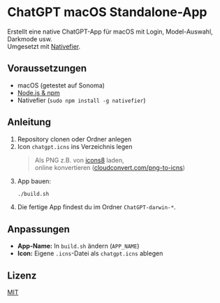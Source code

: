 # ChatGPT macOS Standalone-App

Erstellt eine native ChatGPT-App für macOS mit Login, Model-Auswahl, Darkmode usw.  
Umgesetzt mit [Nativefier](https://github.com/nativefier/nativefier).

## Voraussetzungen

- macOS (getestet auf Sonoma)
- [Node.js & npm](https://nodejs.org/)
- Nativefier (`sudo npm install -g nativefier`)

## Anleitung

1. Repository clonen oder Ordner anlegen
2. Icon `chatgpt.icns` ins Verzeichnis legen  
   > Als PNG z.B. von [icons8](https://icons8.com/icon/AZOZNnY73haj/chatgpt) laden,  
   > online konvertieren ([cloudconvert.com/png-to-icns](https://cloudconvert.com/png-to-icns))
3. App bauen:
   ```sh
   ./build.sh
   ```
4. Die fertige App findest du im Ordner `ChatGPT-darwin-*`.

## Anpassungen

- **App-Name:** In `build.sh` ändern (`APP_NAME`)
- **Icon:** Eigene `.icns`-Datei als `chatgpt.icns` ablegen

## Lizenz

[MIT](LICENSE)